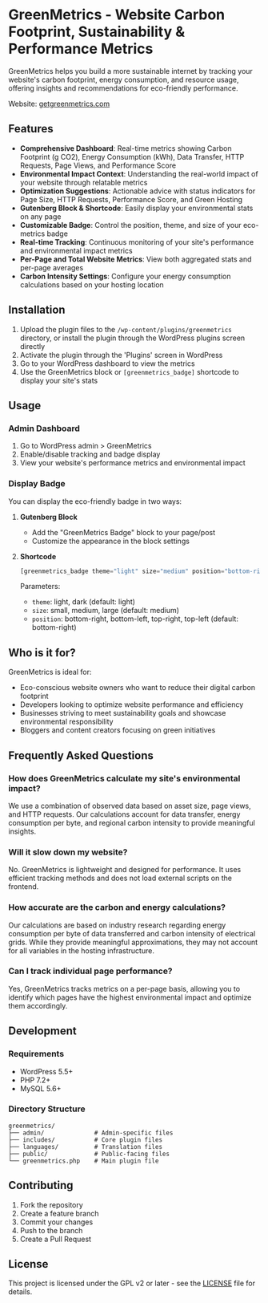 # GreenMetrics - Website Carbon Footprint, Sustainability & Performance Metrics

GreenMetrics helps you build a more sustainable internet by tracking your website's carbon footprint, energy consumption, and resource usage, offering insights and recommendations for eco-friendly performance.

Website: [getgreenmetrics.com](https://getgreenmetrics.com)

## Features

- **Comprehensive Dashboard**: Real-time metrics showing Carbon Footprint (g CO2), Energy Consumption (kWh), Data Transfer, HTTP Requests, Page Views, and Performance Score
- **Environmental Impact Context**: Understanding the real-world impact of your website through relatable metrics
- **Optimization Suggestions**: Actionable advice with status indicators for Page Size, HTTP Requests, Performance Score, and Green Hosting
- **Gutenberg Block & Shortcode**: Easily display your environmental stats on any page
- **Customizable Badge**: Control the position, theme, and size of your eco-metrics badge
- **Real-time Tracking**: Continuous monitoring of your site's performance and environmental impact metrics
- **Per-Page and Total Website Metrics**: View both aggregated stats and per-page averages
- **Carbon Intensity Settings**: Configure your energy consumption calculations based on your hosting location

## Installation

1. Upload the plugin files to the `/wp-content/plugins/greenmetrics` directory, or install the plugin through the WordPress plugins screen directly
2. Activate the plugin through the 'Plugins' screen in WordPress
3. Go to your WordPress dashboard to view the metrics
4. Use the GreenMetrics block or `[greenmetrics_badge]` shortcode to display your site's stats

## Usage

### Admin Dashboard

1. Go to WordPress admin > GreenMetrics
2. Enable/disable tracking and badge display
3. View your website's performance metrics and environmental impact

### Display Badge

You can display the eco-friendly badge in two ways:

1. **Gutenberg Block**
   - Add the "GreenMetrics Badge" block to your page/post
   - Customize the appearance in the block settings

2. **Shortcode**
   ```php
   [greenmetrics_badge theme="light" size="medium" position="bottom-right"]
   ```

   Parameters:
   - `theme`: light, dark (default: light)
   - `size`: small, medium, large (default: medium)
   - `position`: bottom-right, bottom-left, top-right, top-left (default: bottom-right)

## Who is it for?

GreenMetrics is ideal for:
- Eco-conscious website owners who want to reduce their digital carbon footprint
- Developers looking to optimize website performance and efficiency
- Businesses striving to meet sustainability goals and showcase environmental responsibility
- Bloggers and content creators focusing on green initiatives

## Frequently Asked Questions

### How does GreenMetrics calculate my site's environmental impact?
We use a combination of observed data based on asset size, page views, and HTTP requests. Our calculations account for data transfer, energy consumption per byte, and regional carbon intensity to provide meaningful insights.

### Will it slow down my website?
No. GreenMetrics is lightweight and designed for performance. It uses efficient tracking methods and does not load external scripts on the frontend.

### How accurate are the carbon and energy calculations?
Our calculations are based on industry research regarding energy consumption per byte of data transferred and carbon intensity of electrical grids. While they provide meaningful approximations, they may not account for all variables in the hosting infrastructure.

### Can I track individual page performance?
Yes, GreenMetrics tracks metrics on a per-page basis, allowing you to identify which pages have the highest environmental impact and optimize them accordingly.

## Development

### Requirements

- WordPress 5.5+
- PHP 7.2+
- MySQL 5.6+

### Directory Structure

```
greenmetrics/
├── admin/              # Admin-specific files
├── includes/           # Core plugin files
├── languages/          # Translation files
├── public/             # Public-facing files
└── greenmetrics.php    # Main plugin file
```

## Contributing

1. Fork the repository
2. Create a feature branch
3. Commit your changes
4. Push to the branch
5. Create a Pull Request

## License

This project is licensed under the GPL v2 or later - see the [LICENSE](LICENSE) file for details. 